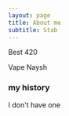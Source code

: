 ```yaml
---
layout: page
title: About me
subtitle: Stab
---
```


Best 420


Vape Naysh

### my history
I don't have one
